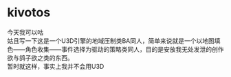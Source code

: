 # kivotos
今天我可以咕  
姑且写一下这是一个U3D引擎的地域压制类BA同人，简单来说就是一个以地图填色——角色收集——事件选择为驱动的策略类同人，目的是安放我无处发泄的创作欲与鸽子欲之类的东西。  
暂时就这样，事实上我并不会用U3D  
